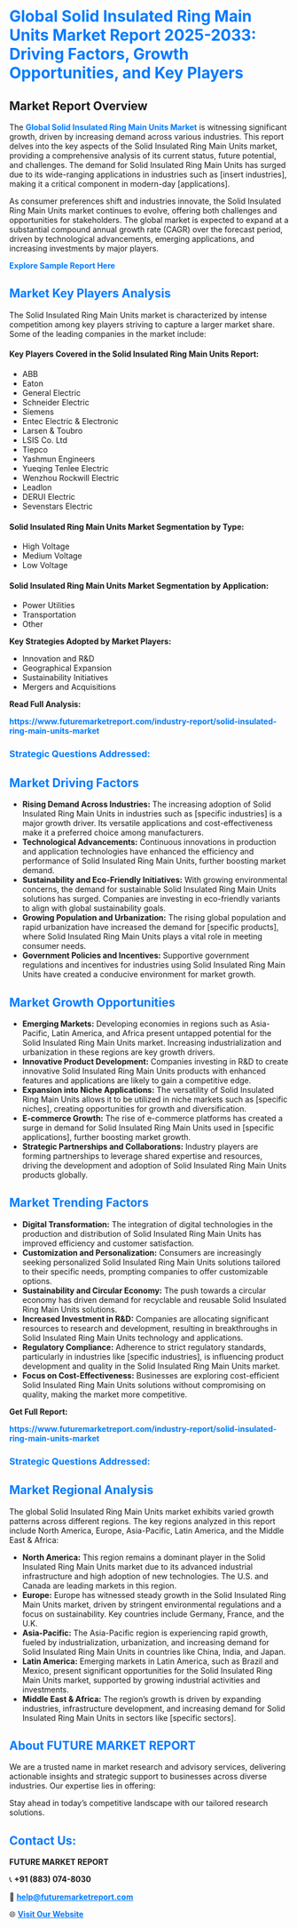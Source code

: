 <h1 style="color: #007BFF;">Global Solid Insulated Ring Main Units Market Report 2025-2033: Driving Factors, Growth Opportunities, and Key Players</h1>

<section id="overview">
<h2>Market Report Overview</h2>
<p>The <a href="https://www.futuremarketreport.com/industry-report/solid-insulated-ring-main-units-market" style="color: #007BFF; text-decoration: none;"><strong>Global Solid Insulated Ring Main Units Market</strong></a> is witnessing significant growth, driven by increasing demand across various industries. This report delves into the key aspects of the Solid Insulated Ring Main Units market, providing a comprehensive analysis of its current status, future potential, and challenges. The demand for Solid Insulated Ring Main Units has surged due to its wide-ranging applications in industries such as [insert industries], making it a critical component in modern-day [applications].</p>
<p>As consumer preferences shift and industries innovate, the Solid Insulated Ring Main Units market continues to evolve, offering both challenges and opportunities for stakeholders. The global market is expected to expand at a substantial compound annual growth rate (CAGR) over the forecast period, driven by technological advancements, emerging applications, and increasing investments by major players.</p>
</section>

<section id="overview">
<p><a href="https://www.futuremarketreport.com/request-sample/reportId=59165" style="color: #007BFF; text-decoration: none;"><strong>Explore Sample Report Here</strong></a></p>
</section>

<section id="key-players">
<h2 style="color: #007BFF;">Market Key Players Analysis</h2>
<p>The Solid Insulated Ring Main Units market is characterized by intense competition among key players striving to capture a larger market share. Some of the leading companies in the market include:</p>
<h4>Key Players Covered in the Solid Insulated Ring Main Units Report:</h4>
<ul><li>ABB</li><li>Eaton</li><li>General Electric</li><li>Schneider Electric</li><li>Siemens</li><li>Entec Electric &amp; Electronic</li><li>Larsen &amp; Toubro</li><li>LSIS Co. Ltd</li><li>Tiepco</li><li>Yashmun Engineers</li><li>Yueqing Tenlee Electric</li><li>Wenzhou Rockwill Electric</li><li>Leadlon</li><li>DERUI Electric</li><li>Sevenstars Electric</li></ul>
<h4>Solid Insulated Ring Main Units Market Segmentation by Type:</h4>
<ul><li>High Voltage</li><li>Medium Voltage</li><li>Low Voltage</li></ul>

<h4>Solid Insulated Ring Main Units Market Segmentation by Application:</h4>
<ul><li>Power Utilities</li><li>Transportation</li><li>Other</li></ul>
<p><strong>Key Strategies Adopted by Market Players:</strong></p>
<ul>
<li>Innovation and R&D</li>
<li>Geographical Expansion</li>
<li>Sustainability Initiatives</li>
<li>Mergers and Acquisitions</li>
</ul>
</section>

<section>
<p><strong>Read Full Analysis: </strong></p><a href="https://www.futuremarketreport.com/industry-report/solid-insulated-ring-main-units-market" style="color: #007BFF; text-decoration: none;"><strong>https://www.futuremarketreport.com/industry-report/solid-insulated-ring-main-units-market</strong></a>
<h3 style="color: #007BFF;">Strategic Questions Addressed:</h3>
</section>

<section id="driving-factors">
<h2 style="color: #007BFF;">Market Driving Factors</h2>
<ul>
<li><strong>Rising Demand Across Industries:</strong> The increasing adoption of Solid Insulated Ring Main Units in industries such as [specific industries] is a major growth driver. Its versatile applications and cost-effectiveness make it a preferred choice among manufacturers.</li>
<li><strong>Technological Advancements:</strong> Continuous innovations in production and application technologies have enhanced the efficiency and performance of Solid Insulated Ring Main Units, further boosting market demand.</li>
<li><strong>Sustainability and Eco-Friendly Initiatives:</strong> With growing environmental concerns, the demand for sustainable Solid Insulated Ring Main Units solutions has surged. Companies are investing in eco-friendly variants to align with global sustainability goals.</li>
<li><strong>Growing Population and Urbanization:</strong> The rising global population and rapid urbanization have increased the demand for [specific products], where Solid Insulated Ring Main Units plays a vital role in meeting consumer needs.</li>
<li><strong>Government Policies and Incentives:</strong> Supportive government regulations and incentives for industries using Solid Insulated Ring Main Units have created a conducive environment for market growth.</li>
</ul>
</section>

<section id="growth-opportunities">
<h2 style="color: #007BFF;">Market Growth Opportunities</h2>
<ul>
<li><strong>Emerging Markets:</strong> Developing economies in regions such as Asia-Pacific, Latin America, and Africa present untapped potential for the Solid Insulated Ring Main Units market. Increasing industrialization and urbanization in these regions are key growth drivers.</li>
<li><strong>Innovative Product Development:</strong> Companies investing in R&D to create innovative Solid Insulated Ring Main Units products with enhanced features and applications are likely to gain a competitive edge.</li>
<li><strong>Expansion into Niche Applications:</strong> The versatility of Solid Insulated Ring Main Units allows it to be utilized in niche markets such as [specific niches], creating opportunities for growth and diversification.</li>
<li><strong>E-commerce Growth:</strong> The rise of e-commerce platforms has created a surge in demand for Solid Insulated Ring Main Units used in [specific applications], further boosting market growth.</li>
<li><strong>Strategic Partnerships and Collaborations:</strong> Industry players are forming partnerships to leverage shared expertise and resources, driving the development and adoption of Solid Insulated Ring Main Units products globally.</li>
</ul>
</section>

<section id="trending-factors">
<h2 style="color: #007BFF;">Market Trending Factors</h2>
<ul>
<li><strong>Digital Transformation:</strong> The integration of digital technologies in the production and distribution of Solid Insulated Ring Main Units has improved efficiency and customer satisfaction.</li>
<li><strong>Customization and Personalization:</strong> Consumers are increasingly seeking personalized Solid Insulated Ring Main Units solutions tailored to their specific needs, prompting companies to offer customizable options.</li>
<li><strong>Sustainability and Circular Economy:</strong> The push towards a circular economy has driven demand for recyclable and reusable Solid Insulated Ring Main Units solutions.</li>
<li><strong>Increased Investment in R&D:</strong> Companies are allocating significant resources to research and development, resulting in breakthroughs in Solid Insulated Ring Main Units technology and applications.</li>
<li><strong>Regulatory Compliance:</strong> Adherence to strict regulatory standards, particularly in industries like [specific industries], is influencing product development and quality in the Solid Insulated Ring Main Units market.</li>
<li><strong>Focus on Cost-Effectiveness:</strong> Businesses are exploring cost-efficient Solid Insulated Ring Main Units solutions without compromising on quality, making the market more competitive.</li>
</ul>
</section>

<section>
<p><strong>Get Full Report: </strong></p><a href="https://www.futuremarketreport.com/industry-report/solid-insulated-ring-main-units-market" style="color: #007BFF; text-decoration: none;"><strong>https://www.futuremarketreport.com/industry-report/solid-insulated-ring-main-units-market</strong></a>
<h3 style="color: #007BFF;">Strategic Questions Addressed:</h3>
</section>


<section id="regional-analysis">
<h2 style="color: #007BFF;">Market Regional Analysis</h2>
<p>The global Solid Insulated Ring Main Units market exhibits varied growth patterns across different regions. The key regions analyzed in this report include North America, Europe, Asia-Pacific, Latin America, and the Middle East & Africa:</p>
<ul>
<li><strong>North America:</strong> This region remains a dominant player in the Solid Insulated Ring Main Units market due to its advanced industrial infrastructure and high adoption of new technologies. The U.S. and Canada are leading markets in this region.</li>
<li><strong>Europe:</strong> Europe has witnessed steady growth in the Solid Insulated Ring Main Units market, driven by stringent environmental regulations and a focus on sustainability. Key countries include Germany, France, and the U.K.</li>
<li><strong>Asia-Pacific:</strong> The Asia-Pacific region is experiencing rapid growth, fueled by industrialization, urbanization, and increasing demand for Solid Insulated Ring Main Units in countries like China, India, and Japan.</li>
<li><strong>Latin America:</strong> Emerging markets in Latin America, such as Brazil and Mexico, present significant opportunities for the Solid Insulated Ring Main Units market, supported by growing industrial activities and investments.</li>
<li><strong>Middle East & Africa:</strong> The region’s growth is driven by expanding industries, infrastructure development, and increasing demand for Solid Insulated Ring Main Units in sectors like [specific sectors].</li>
</ul>
</section>

<footer>
<h2 style="color: #007BFF;">About FUTURE MARKET REPORT</h2>
<p>We are a trusted name in market research and advisory services, delivering actionable insights and strategic support to businesses across diverse industries. Our expertise lies in offering:</p>

<p>Stay ahead in today’s competitive landscape with our tailored research solutions.</p>

<h2 style="color: #007BFF;">Contact Us:</h2>
<p><strong>FUTURE MARKET REPORT</strong></p>
<p>📞 <strong>+91 (883) 074-8030</strong></p>
<p>📧 <strong><a href="mailto:help@futuremarketreport.com" style="color: #007BFF;">help@futuremarketreport.com</a></strong></p>
<p>🌐 <strong><a href="https://www.futuremarketreport.com/" style="color: #007BFF;">Visit Our Website</a></strong></p>
</footer>